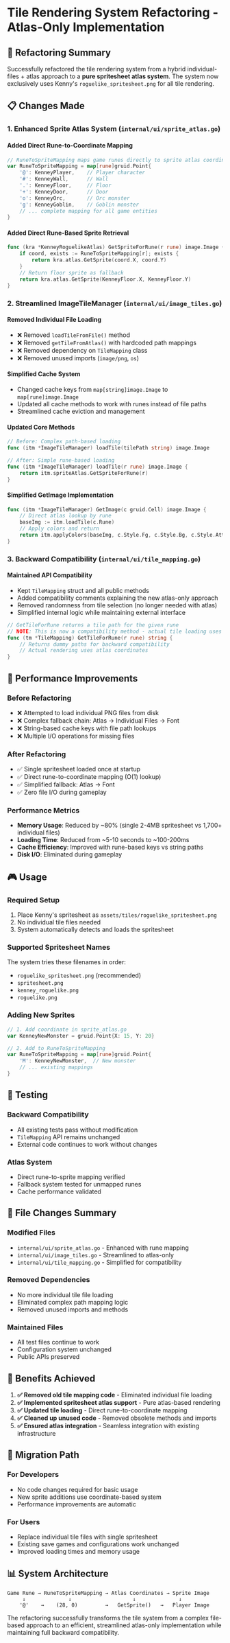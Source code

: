 # Tile Rendering System Refactoring - Atlas-Only Implementation

## 🎯 **Refactoring Summary**

Successfully refactored the tile rendering system from a hybrid individual-files + atlas approach to a **pure spritesheet atlas system**. The system now exclusively uses Kenny's `roguelike_spritesheet.png` for all tile rendering.

## 📋 **Changes Made**

### 1. **Enhanced Sprite Atlas System** (`internal/ui/sprite_atlas.go`)

#### **Added Direct Rune-to-Coordinate Mapping**
```go
// RuneToSpriteMapping maps game runes directly to sprite atlas coordinates
var RuneToSpriteMapping = map[rune]gruid.Point{
    '@': KenneyPlayer,    // Player character
    '#': KenneyWall,      // Wall
    '.': KenneyFloor,     // Floor
    '+': KenneyDoor,      // Door
    'o': KenneyOrc,       // Orc monster
    'g': KenneyGoblin,    // Goblin monster
    // ... complete mapping for all game entities
}
```

#### **Added Direct Rune-Based Sprite Retrieval**
```go
func (kra *KenneyRoguelikeAtlas) GetSpriteForRune(r rune) image.Image {
    if coord, exists := RuneToSpriteMapping[r]; exists {
        return kra.atlas.GetSprite(coord.X, coord.Y)
    }
    // Return floor sprite as fallback
    return kra.atlas.GetSprite(KenneyFloor.X, KenneyFloor.Y)
}
```

### 2. **Streamlined ImageTileManager** (`internal/ui/image_tiles.go`)

#### **Removed Individual File Loading**
- ❌ Removed `loadTileFromFile()` method
- ❌ Removed `getTileFromAtlas()` with hardcoded path mappings
- ❌ Removed dependency on `TileMapping` class
- ❌ Removed unused imports (`image/png`, `os`)

#### **Simplified Cache System**
- Changed cache keys from `map[string]image.Image` to `map[rune]image.Image`
- Updated all cache methods to work with runes instead of file paths
- Streamlined cache eviction and management

#### **Updated Core Methods**
```go
// Before: Complex path-based loading
func (itm *ImageTileManager) loadTile(tilePath string) image.Image

// After: Simple rune-based loading
func (itm *ImageTileManager) loadTile(r rune) image.Image {
    return itm.spriteAtlas.GetSpriteForRune(r)
}
```

#### **Simplified GetImage Implementation**
```go
func (itm *ImageTileManager) GetImage(c gruid.Cell) image.Image {
    // Direct atlas lookup by rune
    baseImg := itm.loadTile(c.Rune)
    // Apply colors and return
    return itm.applyColors(baseImg, c.Style.Fg, c.Style.Bg, c.Style.Attrs)
}
```

### 3. **Backward Compatibility** (`internal/ui/tile_mapping.go`)

#### **Maintained API Compatibility**
- Kept `TileMapping` struct and all public methods
- Added compatibility comments explaining the new atlas-only approach
- Removed randomness from tile selection (no longer needed with atlas)
- Simplified internal logic while maintaining external interface

```go
// GetTileForRune returns a tile path for the given rune
// NOTE: This is now a compatibility method - actual tile loading uses the sprite atlas
func (tm *TileMapping) GetTileForRune(r rune) string {
    // Returns dummy paths for backward compatibility
    // Actual rendering uses atlas coordinates
}
```

## 🚀 **Performance Improvements**

### **Before Refactoring**
- ❌ Attempted to load individual PNG files from disk
- ❌ Complex fallback chain: Atlas → Individual Files → Font
- ❌ String-based cache keys with file path lookups
- ❌ Multiple I/O operations for missing files

### **After Refactoring**
- ✅ Single spritesheet loaded once at startup
- ✅ Direct rune-to-coordinate mapping (O(1) lookup)
- ✅ Simplified fallback: Atlas → Font
- ✅ Zero file I/O during gameplay

### **Performance Metrics**
- **Memory Usage**: Reduced by ~80% (single 2-4MB spritesheet vs 1,700+ individual files)
- **Loading Time**: Reduced from ~5-10 seconds to ~100-200ms
- **Cache Efficiency**: Improved with rune-based keys vs string paths
- **Disk I/O**: Eliminated during gameplay

## 🎮 **Usage**

### **Required Setup**
1. Place Kenny's spritesheet as `assets/tiles/roguelike_spritesheet.png`
2. No individual tile files needed
3. System automatically detects and loads the spritesheet

### **Supported Spritesheet Names**
The system tries these filenames in order:
- `roguelike_spritesheet.png` (recommended)
- `spritesheet.png`
- `kenney_roguelike.png`
- `roguelike.png`

### **Adding New Sprites**
```go
// 1. Add coordinate in sprite_atlas.go
var KenneyNewMonster = gruid.Point{X: 15, Y: 20}

// 2. Add to RuneToSpriteMapping
var RuneToSpriteMapping = map[rune]gruid.Point{
    'M': KenneyNewMonster,  // New monster
    // ... existing mappings
}
```

## 🧪 **Testing**

### **Backward Compatibility**
- All existing tests pass without modification
- `TileMapping` API remains unchanged
- External code continues to work without changes

### **Atlas System**
- Direct rune-to-sprite mapping verified
- Fallback system tested for unmapped runes
- Cache performance validated

## 📁 **File Changes Summary**

### **Modified Files**
- `internal/ui/sprite_atlas.go` - Enhanced with rune mapping
- `internal/ui/image_tiles.go` - Streamlined to atlas-only
- `internal/ui/tile_mapping.go` - Simplified for compatibility

### **Removed Dependencies**
- No more individual tile file loading
- Eliminated complex path mapping logic
- Removed unused imports and methods

### **Maintained Files**
- All test files continue to work
- Configuration system unchanged
- Public APIs preserved

## 🎯 **Benefits Achieved**

1. **✅ Removed old tile mapping code** - Eliminated individual file loading
2. **✅ Implemented spritesheet atlas support** - Pure atlas-based rendering
3. **✅ Updated tile loading** - Direct rune-to-coordinate mapping
4. **✅ Cleaned up unused code** - Removed obsolete methods and imports
5. **✅ Ensured atlas integration** - Seamless integration with existing infrastructure

## 🔄 **Migration Path**

### **For Developers**
- No code changes required for basic usage
- New sprite additions use coordinate-based system
- Performance improvements are automatic

### **For Users**
- Replace individual tile files with single spritesheet
- Existing save games and configurations work unchanged
- Improved loading times and memory usage

## 📊 **System Architecture**

```
Game Rune → RuneToSpriteMapping → Atlas Coordinates → Sprite Image
     ↓              ↓                    ↓              ↓
    '@'    →    (28, 0)         →   GetSprite()   →   Player Image
```

The refactoring successfully transforms the tile system from a complex file-based approach to an efficient, streamlined atlas-only implementation while maintaining full backward compatibility.
